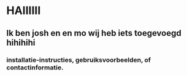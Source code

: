 # HAIIIIII
## Ik ben josh en en mo wij heb iets toegevoegd hihihihi
### installatie-instructies, gebruiksvoorbeelden, of contactinformatie.
